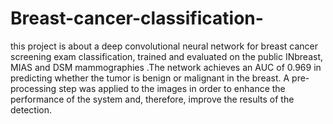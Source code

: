 # Breast-cancer-classification-
this project is about a deep  convolutional neural network for breast cancer screening exam classification, trained and evaluated on the public INbreast, MIAS and DSM  mammographies .The network achieves an AUC of 0.969 in predicting whether the tumor is benign or malignant in the breast.
A pre-processing step was applied to the images in order to enhance the performance of the system and, therefore, improve the results of the detection.
